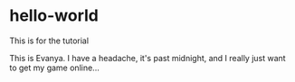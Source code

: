 # hello-world
This is for the tutorial


This is Evanya.
I have a headache, it's past midnight, and I really just want to get my game online...
